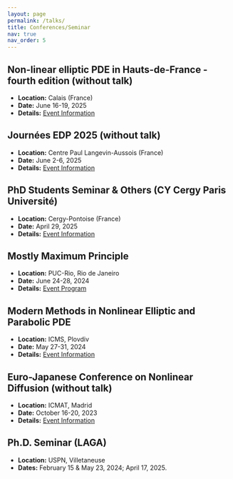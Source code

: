 ```yaml
---
layout: page
permalink: /talks/
title: Conferences/Seminar
nav: true
nav_order: 5
---
```

## Non-linear elliptic PDE in Hauts-de-France - fourth edition (without talk)
   - **Location:** Calais (France)
   - **Date:** June 16-19, 2025
   - **Details:** [Event Information](https://4th-nlepde-hf.sciencesconf.org/) 
   
## Journées EDP 2025 (without talk)
   - **Location:** Centre Paul Langevin-Aussois (France)
   - **Date:** June 2-6, 2025
   - **Details:** [Event Information](https://jedp2025.sciencesconf.org/)

## PhD Students Seminar & Others (CY Cergy Paris Université)
   - **Location:** Cergy-Pontoise (France)
   - **Date:** April 29, 2025
   - **Details:** [Event Information](https://berthoumieujordan.wordpress.com/phd-seminar/)

## Mostly Maximum Principle  
   - **Location:** PUC-Rio, Rio de Janeiro  
   - **Date:** June 24-28, 2024  
   - **Details:** [Event Program](https://eventos.cmm.uchile.cl/mmp2024/)  

## Modern Methods in Nonlinear Elliptic and Parabolic PDE  
   - **Location:** ICMS, Plovdiv  
   - **Date:** May 27-31, 2024  
   - **Details:** [Event Information](https://sites.google.com/view/pdes-in-plovdiv/home?authuser=0)  


## Euro-Japanese Conference on Nonlinear Diffusion (without talk)
   - **Location:** ICMAT, Madrid  
   - **Date:** October 16-20, 2023  
   - **Details:** [Event Information](https://sites.google.com/view/2023-period-pdes-icmat-uam/events/euro-japanese-conference-on-nonlinear-diffusions)  


## Ph.D. Seminar (LAGA)  
   - **Location:** USPN, Villetaneuse  
   - **Dates:** February 15 & May 23, 2024; April 17, 2025.
